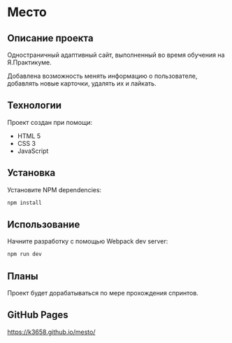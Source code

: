 # Место
## **Описание проекта**
Одностраничный адаптивный сайт, выполненный во время обучения на Я.Практикуме.  

Добавлена возможность менять информацию о пользователе, добавлять новые карточки, удалять их и лайкать.
## **Технологии**
Проект создан при помощи:
* HTML 5
* CSS 3
* JavaScript
## **Установка**
Установите NPM dependencies:

```sh
npm install
```
## **Использование**
Начните разработку с помощью Webpack dev server:

```sh
npm run dev
```
## **Планы**
Проект будет дорабатываться по мере прохождения спринтов.
## **GitHub Pages**
https://k3658.github.io/mesto/
